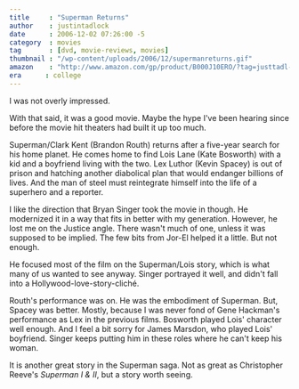 ```yaml
---
title     : "Superman Returns"
author    : justintadlock
date      : 2006-12-02 07:26:00 -5
category  : movies
tag       : [dvd, movie-reviews, movies]
thumbnail : "/wp-content/uploads/2006/12/supermanreturns.gif"
amazon    : "http://www.amazon.com/gp/product/B000J10ERO/?tag=justtadl-20"
era      : college
---
```


I was not overly impressed.

With that said, it was a good movie.  Maybe the hype I've been hearing since before the movie hit theaters had built it up too much.

Superman/Clark Kent (Brandon Routh) returns after a five-year search for his home planet.  He comes home to find Lois Lane (Kate Bosworth) with a kid and a boyfriend living with the two.  Lex Luthor (Kevin Spacey) is out of prison and hatching another diabolical plan that would endanger billions of lives.  And the man of steel must reintegrate himself into the life of a superhero and a reporter.

I like the direction that Bryan Singer took the movie in though.  He modernized it in a way that fits in better with my generation.  However, he lost me on the Justice angle.  There wasn't much of one, unless it was supposed to be implied.  The few bits from Jor-El helped it a little.  But not enough.

He focused most of the film on the Superman/Lois story, which is what many of us wanted to see anyway.  Singer portrayed it well, and didn't fall into a Hollywood-love-story-clich&eacute;.

Routh's performance was on.  He was the embodiment of Superman.  But, Spacey was better.  Mostly, because I was never fond of Gene Hackman's performance as Lex in the previous films.   Bosworth played Lois' character well enough.  And I feel a bit sorry for James Marsdon, who played Lois' boyfriend.  Singer keeps putting him in these roles where he can't keep his woman.

It is another great story in the Superman saga.  Not as great as Christopher Reeve's <em> Superman I &amp; II</em>, but a story worth seeing.
